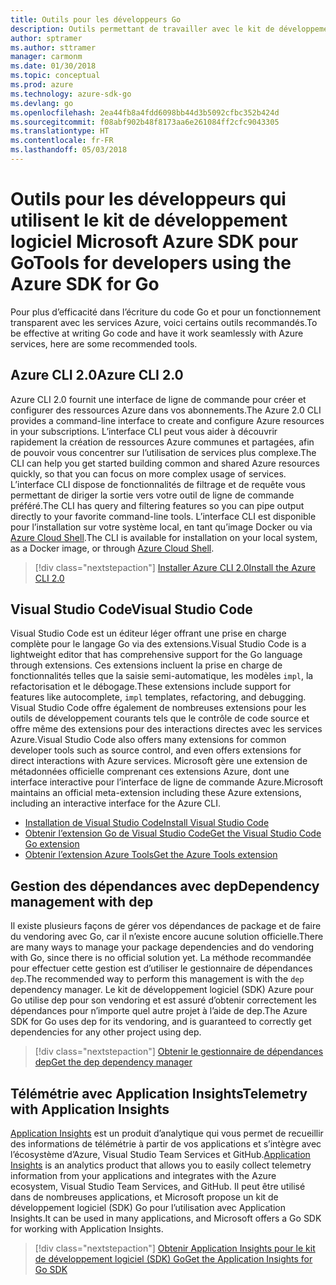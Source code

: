 ```yaml
---
title: Outils pour les développeurs Go
description: Outils permettant de travailler avec le kit de développement logiciel Microsoft Azure SDK pour Go et les services Azure
author: sptramer
ms.author: sttramer
manager: carmonm
ms.date: 01/30/2018
ms.topic: conceptual
ms.prod: azure
ms.technology: azure-sdk-go
ms.devlang: go
ms.openlocfilehash: 2ea44fb8a4fdd6098bb44d3b5092cfbc352b424d
ms.sourcegitcommit: f08abf902b48f8173aa6e261084ff2cfc9043305
ms.translationtype: HT
ms.contentlocale: fr-FR
ms.lasthandoff: 05/03/2018
---
```

# <a name="tools-for-developers-using-the-azure-sdk-for-go"></a><span data-ttu-id="d8832-103">Outils pour les développeurs qui utilisent le kit de développement logiciel Microsoft Azure SDK pour Go</span><span class="sxs-lookup"><span data-stu-id="d8832-103">Tools for developers using the Azure SDK for Go</span></span>

<span data-ttu-id="d8832-104">Pour plus d’efficacité dans l’écriture du code Go et pour un fonctionnement transparent avec les services Azure, voici certains outils recommandés.</span><span class="sxs-lookup"><span data-stu-id="d8832-104">To be effective at writing Go code and have it work seamlessly with Azure services, here are some recommended tools.</span></span>

## <a name="azure-cli-20"></a><span data-ttu-id="d8832-105">Azure CLI 2.0</span><span class="sxs-lookup"><span data-stu-id="d8832-105">Azure CLI 2.0</span></span>

<span data-ttu-id="d8832-106">Azure CLI 2.0 fournit une interface de ligne de commande pour créer et configurer des ressources Azure dans vos abonnements.</span><span class="sxs-lookup"><span data-stu-id="d8832-106">The Azure 2.0 CLI provides a command-line interface to create and configure Azure resources in your subscriptions.</span></span> <span data-ttu-id="d8832-107">L’interface CLI peut vous aider à découvrir rapidement la création de ressources Azure communes et partagées, afin de pouvoir vous concentrer sur l’utilisation de services plus complexe.</span><span class="sxs-lookup"><span data-stu-id="d8832-107">The CLI can help you get started building common and shared Azure resources quickly, so that you can focus on more complex usage of services.</span></span> <span data-ttu-id="d8832-108">L’interface CLI dispose de fonctionnalités de filtrage et de requête vous permettant de diriger la sortie vers votre outil de ligne de commande préféré.</span><span class="sxs-lookup"><span data-stu-id="d8832-108">The CLI has query and filtering features so you can pipe output directly to your favorite command-line tools.</span></span> <span data-ttu-id="d8832-109">L’interface CLI est disponible pour l’installation sur votre système local, en tant qu’image Docker ou via [Azure Cloud Shell](https://docs.microsoft.com/en-us/azure/cloud-shell/overview).</span><span class="sxs-lookup"><span data-stu-id="d8832-109">The CLI is available for installation on your local system, as a Docker image, or through [Azure Cloud Shell](https://docs.microsoft.com/en-us/azure/cloud-shell/overview).</span></span>

> [!div class="nextstepaction"]
> [<span data-ttu-id="d8832-110">Installer Azure CLI 2.0</span><span class="sxs-lookup"><span data-stu-id="d8832-110">Install the Azure CLI 2.0</span></span>](/cli/azure/install-azure-cli)

## <a name="visual-studio-code"></a><span data-ttu-id="d8832-111">Visual Studio Code</span><span class="sxs-lookup"><span data-stu-id="d8832-111">Visual Studio Code</span></span>

<span data-ttu-id="d8832-112">Visual Studio Code est un éditeur léger offrant une prise en charge complète pour le langage Go via des extensions.</span><span class="sxs-lookup"><span data-stu-id="d8832-112">Visual Studio Code is a lightweight editor that has comprehensive support for the Go language through extensions.</span></span> <span data-ttu-id="d8832-113">Ces extensions incluent la prise en charge de fonctionnalités telles que la saisie semi-automatique, les modèles `impl`, la refactorisation et le débogage.</span><span class="sxs-lookup"><span data-stu-id="d8832-113">These extensions include support for features like autocomplete, `impl` templates, refactoring, and debugging.</span></span> <span data-ttu-id="d8832-114">Visual Studio Code offre également de nombreuses extensions pour les outils de développement courants tels que le contrôle de code source et offre même des extensions pour des interactions directes avec les services Azure.</span><span class="sxs-lookup"><span data-stu-id="d8832-114">Visual Studio Code also offers many extensions for common developer tools such as source control, and even offers extensions for direct interactions with Azure services.</span></span> <span data-ttu-id="d8832-115">Microsoft gère une extension de métadonnées officielle comprenant ces extensions Azure, dont une interface interactive pour l’interface de ligne de commande Azure.</span><span class="sxs-lookup"><span data-stu-id="d8832-115">Microsoft maintains an official meta-extension including these Azure extensions, including an interactive interface for the Azure CLI.</span></span>

* [<span data-ttu-id="d8832-116">Installation de Visual Studio Code</span><span class="sxs-lookup"><span data-stu-id="d8832-116">Install Visual Studio Code</span></span>](https://code.visualstudio.com/Download)
* [<span data-ttu-id="d8832-117">Obtenir l’extension Go de Visual Studio Code</span><span class="sxs-lookup"><span data-stu-id="d8832-117">Get the Visual Studio Code Go extension</span></span>](https://code.visualstudio.com/docs/languages/go)
* [<span data-ttu-id="d8832-118">Obtenir l’extension Azure Tools</span><span class="sxs-lookup"><span data-stu-id="d8832-118">Get the Azure Tools extension</span></span>](https://marketplace.visualstudio.com/items?itemName=ms-vscode.vscode-azureextensionpack)

## <a name="dependency-management-with-dep"></a><span data-ttu-id="d8832-119">Gestion des dépendances avec dep</span><span class="sxs-lookup"><span data-stu-id="d8832-119">Dependency management with dep</span></span>

<span data-ttu-id="d8832-120">Il existe plusieurs façons de gérer vos dépendances de package et de faire du vendoring avec Go, car il n’existe encore aucune solution officielle.</span><span class="sxs-lookup"><span data-stu-id="d8832-120">There are many ways to manage your package dependencies and do vendoring with Go, since there is no official solution yet.</span></span> <span data-ttu-id="d8832-121">La méthode recommandée pour effectuer cette gestion est d’utiliser le gestionnaire de dépendances `dep`.</span><span class="sxs-lookup"><span data-stu-id="d8832-121">The recommended way to perform this management is with the `dep` dependency manager.</span></span> <span data-ttu-id="d8832-122">Le kit de développement logiciel (SDK) Azure pour Go utilise dep pour son vendoring et est assuré d’obtenir correctement les dépendances pour n’importe quel autre projet à l’aide de dep.</span><span class="sxs-lookup"><span data-stu-id="d8832-122">The Azure SDK for Go uses dep for its vendoring, and is guaranteed to correctly get dependencies for any other project using dep.</span></span>

> [!div class="nextstepaction"]
> [<span data-ttu-id="d8832-123">Obtenir le gestionnaire de dépendances dep</span><span class="sxs-lookup"><span data-stu-id="d8832-123">Get the dep dependency manager</span></span>](https://github.com/tools/godep)

## <a name="telemetry-with-application-insights"></a><span data-ttu-id="d8832-124">Télémétrie avec Application Insights</span><span class="sxs-lookup"><span data-stu-id="d8832-124">Telemetry with Application Insights</span></span>

<span data-ttu-id="d8832-125">[Application Insights](https://azure.microsoft.com/en-us/services/application-insights/) est un produit d’analytique qui vous permet de recueillir des informations de télémétrie à partir de vos applications et s’intègre avec l’écosystème d’Azure, Visual Studio Team Services et GitHub.</span><span class="sxs-lookup"><span data-stu-id="d8832-125">[Application Insights](https://azure.microsoft.com/en-us/services/application-insights/) is an analytics product that allows you to easily collect telemetry information from your applications and integrates with the Azure ecosystem, Visual Studio Team Services, and GitHub.</span></span> <span data-ttu-id="d8832-126">Il peut être utilisé dans de nombreuses applications, et Microsoft propose un kit de développement logiciel (SDK) Go pour l’utilisation avec Application Insights.</span><span class="sxs-lookup"><span data-stu-id="d8832-126">It can be used in many applications, and Microsoft offers a Go SDK for working with Application Insights.</span></span>

> [!div class="nextstepaction"]
> [<span data-ttu-id="d8832-127">Obtenir Application Insights pour le kit de développement logiciel (SDK) Go</span><span class="sxs-lookup"><span data-stu-id="d8832-127">Get the Application Insights for Go SDK</span></span>](https://github.com/Microsoft/ApplicationInsights-Go) 
